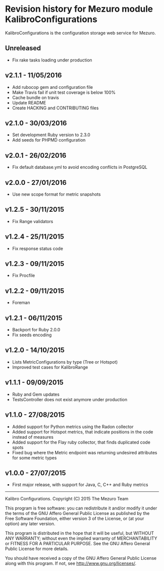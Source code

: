 # Revision history for Mezuro module KalibroConfigurations

KalibroConfigurations is the configuration storage web service for Mezuro.

## Unreleased

- Fix rake tasks loading under production

## v2.1.1 - 11/05/2016

- Add rubocop gem and configuration file
- Make Travis fail if unit test coverage is below 100%
- Cache bundle on travis
- Update README
- Create HACKING and CONTRIBUTING files

## v2.1.0 - 30/03/2016

- Set development Ruby version to 2.3.0
- Add seeds for PHPMD configuration

## v2.0.1 - 26/02/2016

- Fix default database.yml to avoid encoding conflicts in PostgreSQL

## v2.0.0 - 27/01/2016

- Use new scope format for metric snapshots

## v1.2.5 - 30/11/2015

- Fix Range validators

## v1.2.4 - 25/11/2015

- Fix response status code

## v1.2.3 - 09/11/2015

- Fix Procfile

## v1.2.2 - 09/11/2015

- Foreman

## v1.2.1 - 06/11/2015

- Backport for Ruby 2.0.0
- Fix seeds encoding

## v1.2.0 - 14/10/2015

- Lists MetricConfigurations by type (Tree or Hotspot)
- Improved test cases for KalibroRange

## v1.1.1 - 09/09/2015

- Ruby and Gem updates
- TestsController does not exist anymore under production

## v1.1.0 - 27/08/2015

- Added support for Python metrics using the Radon collector
- Added support for Hotspot metrics, that indicate positions in the code instead of measures
- Added support for the Flay ruby collector, that finds duplicated code spots
- Fixed bug where the Metric endpoint was returning undesired attributes for some metric types

## v1.0.0 - 27/07/2015

- First major release, with support for Java, C, C++ and Ruby metrics

---

Kalibro Configurations.
Copyright (C) 2015  The Mezuro Team

This program is free software: you can redistribute it and/or modify
it under the terms of the GNU Affero General Public License as published by
the Free Software Foundation, either version 3 of the License, or
(at your option) any later version.

This program is distributed in the hope that it will be useful,
but WITHOUT ANY WARRANTY; without even the implied warranty of
MERCHANTABILITY or FITNESS FOR A PARTICULAR PURPOSE.  See the
GNU Affero General Public License for more details.

You should have received a copy of the GNU Affero General Public License
along with this program.  If not, see <http://www.gnu.org/licenses/>.
